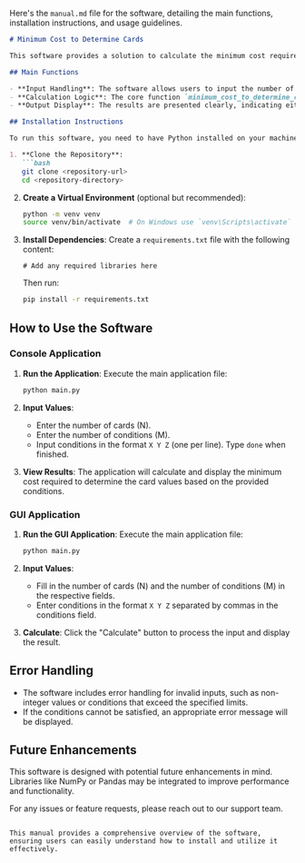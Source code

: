 Here's the `manual.md` file for the software, detailing the main functions, installation instructions, and usage guidelines.

```markdown
# Minimum Cost to Determine Cards

This software provides a solution to calculate the minimum cost required to determine card values based on specified conditions. It utilizes a greedy approach and union-find data structure to efficiently manage and evaluate parity conditions.

## Main Functions

- **Input Handling**: The software allows users to input the number of cards (N), the number of conditions (M), and the conditions themselves in a user-friendly manner.
- **Calculation Logic**: The core function `minimum_cost_to_determine_cards(N, M, conditions)` processes the input and calculates the minimum number of magic uses required to satisfy all conditions.
- **Output Display**: The results are presented clearly, indicating either the minimum cost or an error message if conditions cannot be satisfied.

## Installation Instructions

To run this software, you need to have Python installed on your machine. Follow these steps to set up the environment:

1. **Clone the Repository**:
   ```bash
   git clone <repository-url>
   cd <repository-directory>
   ```

2. **Create a Virtual Environment** (optional but recommended):
   ```bash
   python -m venv venv
   source venv/bin/activate  # On Windows use `venv\Scripts\activate`
   ```

3. **Install Dependencies**:
   Create a `requirements.txt` file with the following content:
   ```
   # Add any required libraries here
   ```
   Then run:
   ```bash
   pip install -r requirements.txt
   ```

## How to Use the Software

### Console Application

1. **Run the Application**:
   Execute the main application file:
   ```bash
   python main.py
   ```

2. **Input Values**:
   - Enter the number of cards (N).
   - Enter the number of conditions (M).
   - Input conditions in the format `X Y Z` (one per line). Type `done` when finished.

3. **View Results**:
   The application will calculate and display the minimum cost required to determine the card values based on the provided conditions.

### GUI Application

1. **Run the GUI Application**:
   Execute the main application file:
   ```bash
   python main.py
   ```

2. **Input Values**:
   - Fill in the number of cards (N) and the number of conditions (M) in the respective fields.
   - Enter conditions in the format `X Y Z` separated by commas in the conditions field.

3. **Calculate**:
   Click the "Calculate" button to process the input and display the result.

## Error Handling

- The software includes error handling for invalid inputs, such as non-integer values or conditions that exceed the specified limits.
- If the conditions cannot be satisfied, an appropriate error message will be displayed.

## Future Enhancements

This software is designed with potential future enhancements in mind. Libraries like NumPy or Pandas may be integrated to improve performance and functionality.

For any issues or feature requests, please reach out to our support team.

```

This manual provides a comprehensive overview of the software, ensuring users can easily understand how to install and utilize it effectively.